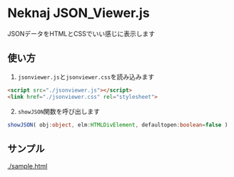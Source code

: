 # Neknaj JSON_Viewer.js
JSONデータをHTMLとCSSでいい感じに表示します  

## 使い方
1. `jsonviewer.js`と`jsonviewer.css`を読み込みます
```html
<script src="./jsonviewer.js"></script>
<link href="./jsonviewer.css" rel="stylesheet">
```
2. `showJSON`関数を呼び出します
```ts
showJSON( obj:object, elm:HTMLDivElement, defaultopen:boolean=false )
```

## サンプル
[./sample.html](./sample.html)